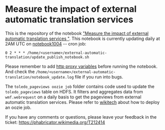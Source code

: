 # Measure the impact of external automatic translation services

This is the repository of the notebook ["Measure the impact of external automatic translation services
"](https://analytics.wikimedia.org/datasets/external-automatic-translation/impact%20of%20external%20automatic%20translation%20services.html). This notebook is currently updating daily at 2AM UTC on [notebook1004](https://wikitech.wikimedia.org/wiki/SWAP) -- cron job: 
```
0 2 * * * /home/<username>/external-automatic-translation/update_publish_notebook.sh
```
Please remember to add [http proxy variables](https://wikitech.wikimedia.org/wiki/HTTP_proxy) before running the notebook. And check the `/home/<username>/external-automatic-translation/notebook_update.log` file if you run into bugs.

The `toledo_pageviews oozie job` folder contains code used to update the `toledo_pageviews` table on HDFS. It filters and aggregates data from `wmf.webrequest` on a daily basis to get the pageviews from external automatic translation services. Please refer to [wikitech](https://wikitech.wikimedia.org/wiki/Analytics/Systems/Cluster/Oozie) about how to deploy an oozie job.

If you have any comments or questions, please leave your feedback in the ticket: https://phabricator.wikimedia.org/T212414